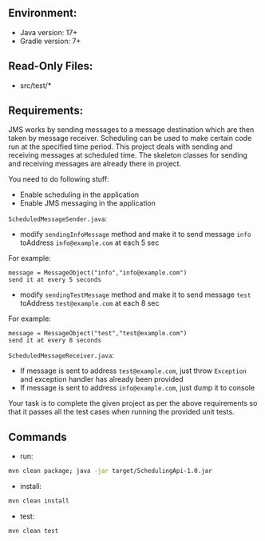 ## Environment:
- Java version: 17+
- Gradle version: 7+

## Read-Only Files:
- src/test/*

## Requirements:
JMS works by sending messages to a message destination which are then taken by message receiver. Scheduling can be used to make certain code run at the specified time period. This project deals with sending and receiving messages at scheduled time. 
The skeleton classes for sending and receiving messages are already there in project.
 
You need to do following stuff: 

* Enable scheduling in the application
* Enable JMS messaging in the application

`ScheduledMessageSender.java`:
* modify `sendingInfoMessage` method and make it to send message `info` toAddress `info@example.com` at each 5 sec 

For example:
```
message = MessageObject("info","info@example.com")
send it at every 5 seconds
```
* modify `sendingTestMessage` method and make it to send message `test` toAddress `test@example.com` at each 8 sec 

For example:
```
message = MessageObject("test","test@example.com")
send it at every 8 seconds
```

`ScheduledMessageReceiver.java`:
- If message is sent to address `test@example.com`, just throw `Exception` and exception handler has already been provided
- If message is sent to address `info@example.com`, just dump it to console

Your task is to complete the given project as per the above requirements so that it passes all the test cases when running the provided unit tests.

## Commands
- run: 
```bash
mvn clean package; java -jar target/SchedulingApi-1.0.jar
```
- install: 
```bash
mvn clean install
```
- test: 
```bash
mvn clean test
```
